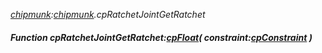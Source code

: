 _[chipmunk](../../modules/chipmunk/chipmunk-module.md):[chipmunk](../../modules/chipmunk/chipmunk-module.md).cpRatchetJointGetRatchet_
##### Function cpRatchetJointGetRatchet:[cpFloat](../../modules/chipmunk/chipmunk-cpfloat.md)( constraint:[cpConstraint](../../modules/chipmunk/chipmunk-cpconstraint.md) )
